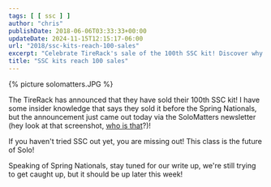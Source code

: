 ```yaml
---
tags: [ [ ssc ] ]
author: "chris"
publishDate: 2018-06-06T03:33:33+00:00
updateDate: 2024-11-15T12:15:17-06:00
url: "2018/ssc-kits-reach-100-sales"
excerpt: "Celebrate TireRack's sale of the 100th SSC kit! Discover why SSC is the future of Solo and anticipate our Spring Nationals write-up."
title: "SSC kits reach 100 sales"
---
```


{% picture solomatters.JPG %}
 
 The TireRack has announced that they have sold their 100th SSC kit! I have some insider knowledge that says they sold it before the Spring Nationals, but the announcement just came out today via the SoloMatters newsletter (hey look at that screenshot, [who is that](https://www.chrishammond.com/)?)!
 
If you haven't tried SSC out yet, you are missing out! This class is the future of Solo! 

Speaking of Spring Nationals, stay tuned for our write up, we're still trying to get caught up, but it should be up later this week!

